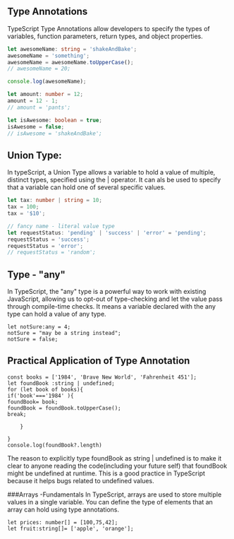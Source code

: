 ## Type Annotations

TypeScript Type Annotations allow developers to specify the types of variables, function parameters, return types, and object properties.

```ts
let awesomeName: string = 'shakeAndBake';
awesomeName = 'something';
awesomeName = awesomeName.toUpperCase();
// awesomeName = 20;

console.log(awesomeName);

let amount: number = 12;
amount = 12 - 1;
// amount = 'pants';

let isAwesome: boolean = true;
isAwesome = false;
// isAwesome = 'shakeAndBake';
```

## Union Type:

In typeScript, a Union Type allows a variable to hold a value of multiple, distinct types, specified using the | operator. It can als be used to specify that a variable can hold one of several specific values.

```ts
let tax: number | string = 10;
tax = 100;
tax = '$10';

// fancy name - literal value type
let requestStatus: 'pending' | 'success' | 'error' = 'pending';
requestStatus = 'success';
requestStatus = 'error';
// requestStatus = 'random';
```

## Type - "any"

In TypeScript, the "any" type is a powerful way to work with existing JavaScript, allowing us to opt-out of type-checking and let the value pass through compile-time checks. It means a variable declared with the any type can hold a value of any type.

```
let notSure:any = 4;
notSure = "may be a string instead";
notSure = false;
```

## Practical Application of Type Annotation

```
const books = ['1984', 'Brave New World', 'Fahrenheit 451'];
let foundBook :string | undefined;
for (let book of books){
if('book'==='1984' ){
foundBook= book;
foundBook = foundBook.toUpperCase();
break;

    }

}
console.log(foundBook?.length)
```

The reason to explicitly type foundBook as string | undefined is to make it clear to anyone reading the code(including your future self) that foundBook might be undefined at runtime. This is a good practice in TypeScript because it helps bugs related to undefined values.

###Arrays -Fundamentals
In TypeScript, arrays are used to store multiple values in a single variable. You can define the type of elements that an array can hold using type annotations.

```
let prices: number[] = [100,75,42];
let fruit:string[]= ['apple', 'orange'];
```
